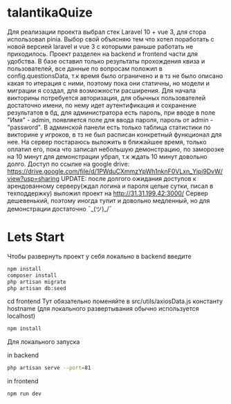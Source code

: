 # talantikaQuize
Для реализации проекта выбрал стек Laravel 10 + vue 3, для стора использовал pinia.
Выбор свой объясняю тем что хотел поработать с новой версией laravel и vue 3 с которыми раньше работать не приходилось.
Проект разделен на backend и frontend части для удобства. 
В базе оставил только результаты прохождения квиза и пользователей, все данные по вопросам положил в config.questionsData, т.к время было ограничено и в тз 
не было описано какая то итерация с ними, поэтому пока они статичны, но модели и миграции я создал, для возможности расширения.
Для начала викторины потребуется авторизация, для обычных пользователей достаточно имени, по нему идет аутентификация и сохранение результатов в бд,
для администратора есть пароль, при вводе в поле "Имя" - admin, появляется поле для ввода пароля, пароль от admin - "password".
В админской панели есть только таблица статистики по викторине у игроков, в тз не был расписан конкретный функционал для нее.
На сервер постараюсь выложить в ближайшее время, только оплатил его, 
пока что записал небольшую демонстрацию, по заморозке на 10 минут для демонстрации убрал, т.к ждать 10 минут довольно долго.
Доступ по ссылке на google drive: https://drive.google.com/file/d/1PWduCXmmzYpWh1nknF0VLxn_Yipi9DvW/view?usp=sharing
UPDATE: после долгого ожидания доступов к арендованному серверу(ждал логина и пароля целые сутки, писал в техподдержку) выложил проект на http://31.31.199.42:3000/
Сервер дешевенький, поэтому иногда тупит и довольно медленный, но для демонстрации достаточно ¯\_(ツ)_/¯
# Lets Start
Чтобы развернуть проект у себя локально в backend введите

```sh
npm install
composer install
php artisan migrate
php artisan db:seed
```

cd frontend
Тут обязательно поменяйте в src/utils/axiosData.js константу hostname (для локального развертывания обычно используется localhost)

```sh
npm install
```

Для локального запуска

in backend
```sh
php artisan serve --port=81
```

in frontend
```sh
npm run dev
```